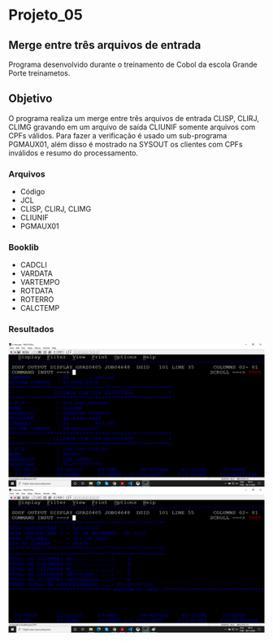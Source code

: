 # Projeto_05
## Merge entre três arquivos de entrada

Programa desenvolvido durante o treinamento de Cobol da escola Grande Porte treinametos.

## Objetivo

O programa realiza um merge entre três arquivos de entrada CLISP, CLIRJ, CLIMG gravando em um arquivo de saída CLIUNIF somente arquivos com CPFs válidos. Para fazer a verificação é usado um sub-programa PGMAUX01, além disso é mostrado na SYSOUT os clientes com CPFs inválidos e resumo do processamento.

### Arquivos

* Código
* JCL
* CLISP, CLIRJ, CLIMG
* CLIUNIF
* PGMAUX01

### Booklib

* CADCLI
* VARDATA
* VARTEMPO
* ROTDATA
* ROTERRO
* CALCTEMP

### Resultados

![SYSOUT](sysout_01.png)
![SYSOUT](sysout_02.png)



